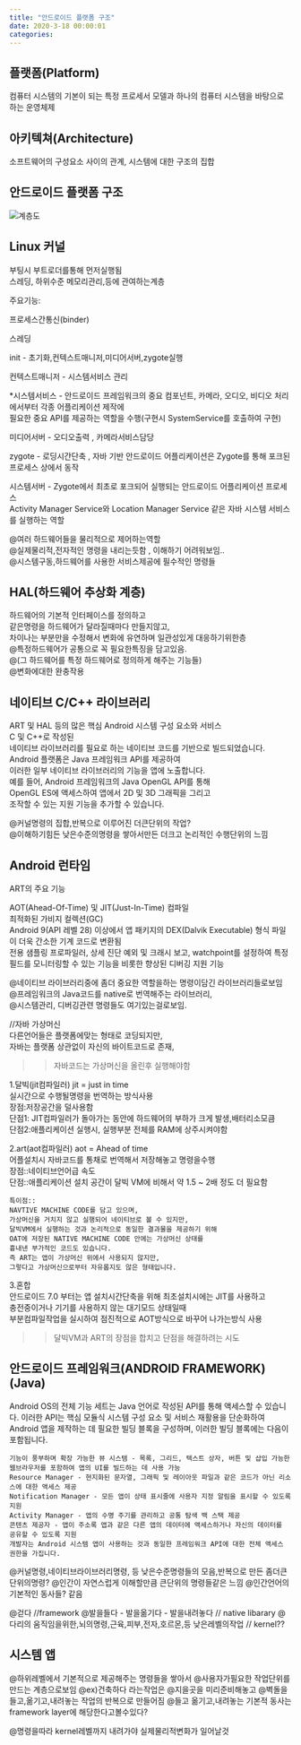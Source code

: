 ```yaml
---
title: "안드로이드 플랫폼 구조"
date: 2020-3-18 00:00:01
categories:
---
```


## 플랫폼(Platform)
컴퓨터 시스템의 기본이 되는 특정 프로세서 모델과
  하나의 컴퓨터 시스템을 바탕으로 하는 운영체제



## 아키텍쳐(Architecture)
소프트웨어의 구성요소 사이의 관계, 시스템에 대한 구조의 집합



## 안드로이드 플랫폼 구조

![계층도](https://www.charlezz.com/wordpress/wp-content/uploads/2018/10/1262px-Android-System-Architecture.svg_-1024x831.png)


 
## Linux 커널
부팅시 부트로더를통해 먼저실행됨  
스레딩, 하위수준 메모리관리,등에 관여하는계층  

주요기능:  

프로세스간통신(binder)  

스레딩  

init - 초기화,컨텍스트매니저,미디어서버,zygote실행  
  
컨텍스트매니저 - 시스템서비스 관리  

*시스템서비스 - 안드로이드 프레임워크의 중요 컴포넌트, 카메라, 오디오, 비디오 처리에서부터 각종 어플리케이션 제작에   
			필요한 중요 API를 제공하는 역할을 수행(구현시 SystemService를 호출하여 구현)  

미디어서버 - 오디오출력 , 카메라서비스담당  

zygote - 로딩시간단축 ,  자바 기반 안드로이드 어플리케이션은 Zygote를 통해 포크된 프로세스 상에서 동작   

시스템서버 - Zygote에서 최초로 포크되어 실행되는 안드로이드 어플리케이션 프로세스   
		  Activity Manager Service와 Location Manager Service 같은 자바 시스템 서비스를 실행하는 역할   


@여러 하드웨어들을 물리적으로 제어하는역할  
@실제물리적,전자적인 명령을 내리는듯함 , 이해하기 어려워보임..  
@시스템구동,하드웨어를 사용한 서비스제공에 필수적인 명령들   



## HAL(하드웨어 추상화 계층)  
하드웨어의 기본적 인터페이스를 정의하고   
같은명령을 하드웨어가 달라질때마다 만들지않고,  
차이나는 부분만을 수정해서 변화에 유연하며 일관성있게 대응하기위한층  
@특정하드웨어가 공통으로 꼭 필요한특징을 담고있음.  
@(그 하드웨어를 특정 하드웨어로 정의하게 해주는 기능들)  
@변화에대한 완충작용   
 


## 네이티브 C/C++ 라이브러리  
ART 및 HAL 등의 많은 핵심 Android 시스템 구성 요소와 서비스  
 C 및 C++로 작성된   
 네이티브 라이브러리를 필요로 하는 네이티브 코드를 기반으로 빌드되었습니다.   
 Android 플랫폼은 Java 프레임워크 API를 제공하여   
 이러한 일부 네이티브 라이브러리의 기능을 앱에 노출합니다.   
 예를 들어, Android 프레임워크의 Java OpenGL API를 통해   
 OpenGL ES에 액세스하여 앱에서 2D 및 3D 그래픽을 그리고   
 조작할 수 있는 지원 기능을 추가할 수 있습니다.  
   
@커널명령의 집합,반복으로 이루어진 더큰단위의 작업?  
@이해하기힘든 낮은수준의명령을 쌓아서만든 더크고 논리적인 수행단위의 느낌  





## Android 런타임

 ART의 주요 기능  

AOT(Ahead-Of-Time) 및 JIT(Just-In-Time) 컴파일  
최적화된 가비지 컬렉션(GC)  
Android 9(API 레벨 28) 이상에서 앱 패키지의 DEX(Dalvik Executable) 형식 파일이 더욱 간소한 기계 코드로 변환됨  
전용 샘플링 프로파일러, 상세 진단 예외 및 크래시 보고, watchpoint를 설정하여 특정 필드를 모니터링할 수 있는 기능을 비롯한 향상된 디버깅 지원 기능  

@네이티브 라이브러리중에 좀더 중요한 역할을하는 명령이담긴 라이브러리들로보임   
@프레임워크의 Java코드를 native로 번역해주는 라이브러리,  
@시스템관리, 디버깅관련 명령들도 여기있는걸로보임.  


//자바 가상머신  
다른언어들은 플랫폼에맞는 형태로 코딩되지만,  
자바는 플랫폼 상관없이 자신의 바이트코드로 존재,  
>>자바코드는 가상머신을 올린후 실행해야함   
 
1.달빅(jit컴파일러)  jit = just in time     
실시간으로 수행될명령을 번역하는 방식사용  
	장점:저장공간을 덜사용함   
	단점1: JIT컴파일러가 돌아가는 동안에 하드웨어의 부하가 크게 발생,배터리소모큼  
	단점2:애플리케이션 실행시, 실행부분 전체를 RAM에 상주시켜야함  


2.art(aot컴파일러)    aot  = Ahead of time  
어플설치시 자바코드를 통채로 번역해서 저장해놓고 명령을수행  
	장점::네이티브언어급 속도   
	단점::애플리케이션 설치 공간이 달빅 VM에 비해서 약 1.5 ~ 2배 정도 더 필요함  
  
	특이점::  
	NAVTIVE MACHINE CODE를 담고 있으며,   
	가상머신을 거치지 않고 실행되어 네이티브로 볼 수 있지만,   
	달빅VM에서 실행하는 것과 논리적으로 동일한 결과물을 제공하기 위해   
	OAT에 저장된 NATIVE MACHINE CODE 안에는 가상머신 상태를   
	흉내낸 부가적인 코드도 있습니다.   
	즉 ART는 앱이 가상머신 위에서 사용되지 않지만,   
	그렇다고 가상머신으로부터 자유롭지도 않은 형태입니다. 
  
3.혼합  
안드로이드 7.0 부터는 앱 설치시간단축을 위해 최초설치시에는 JIT를 사용하고  
충전중이거나 기기를 사용하지 않는 대기모드 상태일때   
부분컴파일작업을 실시하여 점진적으로 AOT방식으로 바꾸어 나가는방식 사용   
>>달빅VM과 ART의 장점을 합치고 단점을 해결하려는 시도  
  




## 안드로이드 프레임워크(ANDROID FRAMEWORK)  (Java)

Android OS의 전체 기능 세트는 Java 언어로 작성된 API를 통해 액세스할 수 있습니다. 
이러한 API는 핵심 모듈식 시스템 구성 요소 및 서비스 재활용을 단순화하여 
Android 앱을 제작하는 데 필요한 빌딩 블록을 구성하며, 이러한 빌딩 블록에는 다음이 포함됩니다.

    기능이 풍부하며 확장 가능한 뷰 시스템 - 목록, 그리드, 텍스트 상자, 버튼 및 삽입 가능한 웹브라우저를 포함하여 앱의 UI를 빌드하는 데 사용 가능
    Resource Manager - 현지화된 문자열, 그래픽 및 레이아웃 파일과 같은 코드가 아닌 리소스에 대한 액세스 제공
    Notification Manager - 모든 앱이 상태 표시줄에 사용자 지정 알림을 표시할 수 있도록 지원
    Activity Manager - 앱의 수명 주기를 관리하고 공통 탐색 백 스택 제공
    콘텐츠 제공자 - 앱이 주소록 앱과 같은 다른 앱의 데이터에 액세스하거나 자신의 데이터를 공유할 수 있도록 지원
	개발자는 Android 시스템 앱이 사용하는 것과 동일한 프레임워크 API에 대한 전체 액세스 권한을 가집니다. 


@커널명령,네이티브라이브러리명령, 등 낮은수준명령들의 모음,반복으로 만든 좀더큰 단위의명령?
@인간이 자연스럽게 이해할만큼 큰단위의 명령들같은 느낌
@인간언어의 기본적인 동사들? 같음

@걷다     //framework
@발을들다 - 발을옮기다 - 발을내려놓다 // native libarary
@다리의 움직임을위한,뇌의명령,근육,피부,전자,호르몬,등 낮은레벨의작업   // kernel??




## 시스템 앱
@하위레벨에서 기본적으로 제공해주는 명령들을 쌓아서
@사용자가필요한 작업단위를 만드는 계층으로보임
@ex)건축하다 라는작업은
@지을곳을 미리준비해놓고
@벽돌을  들고,옮기고,내려놓는 작업의 반복으로 만들어짐
@들고 옮기고,내려놓는 기본적 동사는 framework layer에 해당한다고볼수있다?

@명령을따라 kernel레벨까지 내려가야 실제물리적변화가 일어날것























